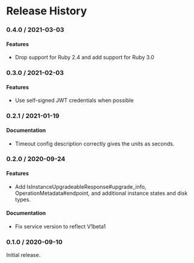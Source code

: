 # Release History

### 0.4.0 / 2021-03-03

#### Features

* Drop support for Ruby 2.4 and add support for Ruby 3.0

### 0.3.0 / 2021-02-03

#### Features

* Use self-signed JWT credentials when possible

### 0.2.1 / 2021-01-19

#### Documentation

* Timeout config description correctly gives the units as seconds.

### 0.2.0 / 2020-09-24

#### Features

* Add IsInstanceUpgradeableResponse#upgrade_info, OperationMetadata#endpoint, and additional instance states and disk types.

#### Documentation

* Fix service version to reflect V1beta1

### 0.1.0 / 2020-09-10

Initial release.
